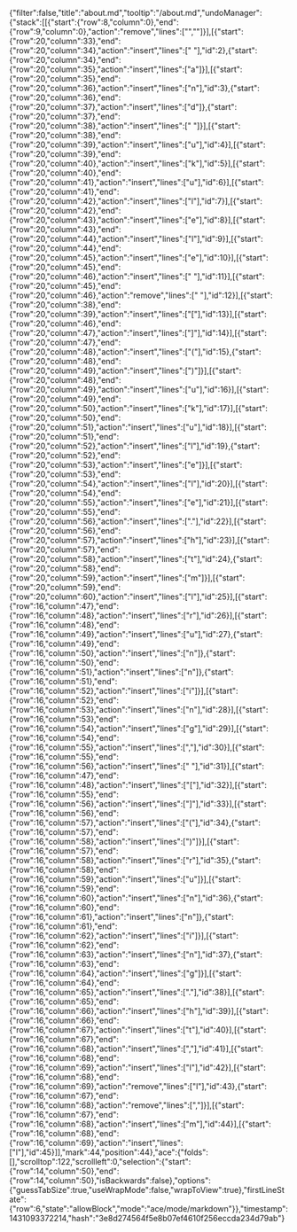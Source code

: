 {"filter":false,"title":"about.md","tooltip":"/about.md","undoManager":{"stack":[[{"start":{"row":8,"column":0},"end":{"row":9,"column":0},"action":"remove","lines":["",""]}],[{"start":{"row":20,"column":33},"end":{"row":20,"column":34},"action":"insert","lines":[" "],"id":2},{"start":{"row":20,"column":34},"end":{"row":20,"column":35},"action":"insert","lines":["a"]}],[{"start":{"row":20,"column":35},"end":{"row":20,"column":36},"action":"insert","lines":["n"],"id":3},{"start":{"row":20,"column":36},"end":{"row":20,"column":37},"action":"insert","lines":["d"]},{"start":{"row":20,"column":37},"end":{"row":20,"column":38},"action":"insert","lines":[" "]}],[{"start":{"row":20,"column":38},"end":{"row":20,"column":39},"action":"insert","lines":["u"],"id":4}],[{"start":{"row":20,"column":39},"end":{"row":20,"column":40},"action":"insert","lines":["k"],"id":5}],[{"start":{"row":20,"column":40},"end":{"row":20,"column":41},"action":"insert","lines":["u"],"id":6}],[{"start":{"row":20,"column":41},"end":{"row":20,"column":42},"action":"insert","lines":["l"],"id":7}],[{"start":{"row":20,"column":42},"end":{"row":20,"column":43},"action":"insert","lines":["e"],"id":8}],[{"start":{"row":20,"column":43},"end":{"row":20,"column":44},"action":"insert","lines":["l"],"id":9}],[{"start":{"row":20,"column":44},"end":{"row":20,"column":45},"action":"insert","lines":["e"],"id":10}],[{"start":{"row":20,"column":45},"end":{"row":20,"column":46},"action":"insert","lines":[" "],"id":11}],[{"start":{"row":20,"column":45},"end":{"row":20,"column":46},"action":"remove","lines":[" "],"id":12}],[{"start":{"row":20,"column":38},"end":{"row":20,"column":39},"action":"insert","lines":["["],"id":13}],[{"start":{"row":20,"column":46},"end":{"row":20,"column":47},"action":"insert","lines":["]"],"id":14}],[{"start":{"row":20,"column":47},"end":{"row":20,"column":48},"action":"insert","lines":["("],"id":15},{"start":{"row":20,"column":48},"end":{"row":20,"column":49},"action":"insert","lines":[")"]}],[{"start":{"row":20,"column":48},"end":{"row":20,"column":49},"action":"insert","lines":["u"],"id":16}],[{"start":{"row":20,"column":49},"end":{"row":20,"column":50},"action":"insert","lines":["k"],"id":17}],[{"start":{"row":20,"column":50},"end":{"row":20,"column":51},"action":"insert","lines":["u"],"id":18}],[{"start":{"row":20,"column":51},"end":{"row":20,"column":52},"action":"insert","lines":["l"],"id":19},{"start":{"row":20,"column":52},"end":{"row":20,"column":53},"action":"insert","lines":["e"]}],[{"start":{"row":20,"column":53},"end":{"row":20,"column":54},"action":"insert","lines":["l"],"id":20}],[{"start":{"row":20,"column":54},"end":{"row":20,"column":55},"action":"insert","lines":["e"],"id":21}],[{"start":{"row":20,"column":55},"end":{"row":20,"column":56},"action":"insert","lines":["."],"id":22}],[{"start":{"row":20,"column":56},"end":{"row":20,"column":57},"action":"insert","lines":["h"],"id":23}],[{"start":{"row":20,"column":57},"end":{"row":20,"column":58},"action":"insert","lines":["t"],"id":24},{"start":{"row":20,"column":58},"end":{"row":20,"column":59},"action":"insert","lines":["m"]}],[{"start":{"row":20,"column":59},"end":{"row":20,"column":60},"action":"insert","lines":["l"],"id":25}],[{"start":{"row":16,"column":47},"end":{"row":16,"column":48},"action":"insert","lines":["r"],"id":26}],[{"start":{"row":16,"column":48},"end":{"row":16,"column":49},"action":"insert","lines":["u"],"id":27},{"start":{"row":16,"column":49},"end":{"row":16,"column":50},"action":"insert","lines":["n"]},{"start":{"row":16,"column":50},"end":{"row":16,"column":51},"action":"insert","lines":["n"]},{"start":{"row":16,"column":51},"end":{"row":16,"column":52},"action":"insert","lines":["i"]}],[{"start":{"row":16,"column":52},"end":{"row":16,"column":53},"action":"insert","lines":["n"],"id":28}],[{"start":{"row":16,"column":53},"end":{"row":16,"column":54},"action":"insert","lines":["g"],"id":29}],[{"start":{"row":16,"column":54},"end":{"row":16,"column":55},"action":"insert","lines":[","],"id":30}],[{"start":{"row":16,"column":55},"end":{"row":16,"column":56},"action":"insert","lines":[" "],"id":31}],[{"start":{"row":16,"column":47},"end":{"row":16,"column":48},"action":"insert","lines":["["],"id":32}],[{"start":{"row":16,"column":55},"end":{"row":16,"column":56},"action":"insert","lines":["]"],"id":33}],[{"start":{"row":16,"column":56},"end":{"row":16,"column":57},"action":"insert","lines":["("],"id":34},{"start":{"row":16,"column":57},"end":{"row":16,"column":58},"action":"insert","lines":[")"]}],[{"start":{"row":16,"column":57},"end":{"row":16,"column":58},"action":"insert","lines":["r"],"id":35},{"start":{"row":16,"column":58},"end":{"row":16,"column":59},"action":"insert","lines":["u"]}],[{"start":{"row":16,"column":59},"end":{"row":16,"column":60},"action":"insert","lines":["n"],"id":36},{"start":{"row":16,"column":60},"end":{"row":16,"column":61},"action":"insert","lines":["n"]},{"start":{"row":16,"column":61},"end":{"row":16,"column":62},"action":"insert","lines":["i"]}],[{"start":{"row":16,"column":62},"end":{"row":16,"column":63},"action":"insert","lines":["n"],"id":37},{"start":{"row":16,"column":63},"end":{"row":16,"column":64},"action":"insert","lines":["g"]}],[{"start":{"row":16,"column":64},"end":{"row":16,"column":65},"action":"insert","lines":["."],"id":38}],[{"start":{"row":16,"column":65},"end":{"row":16,"column":66},"action":"insert","lines":["h"],"id":39}],[{"start":{"row":16,"column":66},"end":{"row":16,"column":67},"action":"insert","lines":["t"],"id":40}],[{"start":{"row":16,"column":67},"end":{"row":16,"column":68},"action":"insert","lines":[","],"id":41}],[{"start":{"row":16,"column":68},"end":{"row":16,"column":69},"action":"insert","lines":["l"],"id":42}],[{"start":{"row":16,"column":68},"end":{"row":16,"column":69},"action":"remove","lines":["l"],"id":43},{"start":{"row":16,"column":67},"end":{"row":16,"column":68},"action":"remove","lines":[","]}],[{"start":{"row":16,"column":67},"end":{"row":16,"column":68},"action":"insert","lines":["m"],"id":44}],[{"start":{"row":16,"column":68},"end":{"row":16,"column":69},"action":"insert","lines":["l"],"id":45}]],"mark":44,"position":44},"ace":{"folds":[],"scrolltop":122,"scrollleft":0,"selection":{"start":{"row":14,"column":50},"end":{"row":14,"column":50},"isBackwards":false},"options":{"guessTabSize":true,"useWrapMode":false,"wrapToView":true},"firstLineState":{"row":6,"state":"allowBlock","mode":"ace/mode/markdown"}},"timestamp":1431093372214,"hash":"3e8d274564f5e8b07ef4610f256eccda234d79ab"}